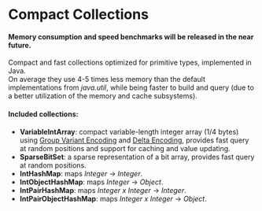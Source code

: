 Compact Collections 
===================

#### Memory consumption and speed benchmarks will be released in the near future.  

Compact and fast collections optimized for primitive types, implemented in Java.  
On average they use 4-5 times less memory than the default implementations from *java.util*, while being faster to build and query (due to a better utilization of the memory and cache subsystems).

#### Included collections:  

- **VariableIntArray**: compact variable-length integer array (1/4 bytes) using [Group Variant Encoding](http://www.stanford.edu/class/cs276/Jeff-Dean-compression-slides.pdf) and [Delta Encoding](http://en.wikipedia.org/wiki/Delta_encoding), provides fast query at random positions and support for caching and value updating.
- **SparseBitSet**: a sparse representation of a bit array, provides fast query at random positions.
- **IntHashMap**: maps *Integer* -> *Integer*.
- **IntObjectHashMap**: maps *Integer* -> *Object*.
- **IntPairHashMap**: maps *Integer x Integer* -> *Integer*.
- **IntPairObjectHashMap**: maps *Integer x Integer* -> *Object*.

